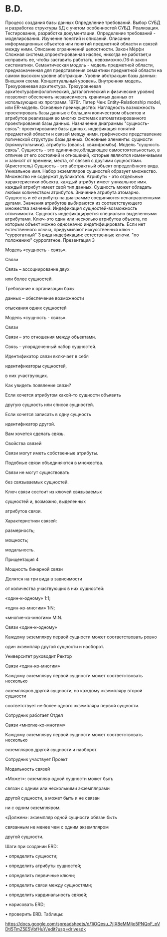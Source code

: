 # B.D.
Процесс создания базы данных
Определение требований.
Выбор СУБД и разработка структуры БД с учетом особенностей СУБД. 
Реализация. 
Тестирование, разработка документации. 
Определение требований - моделирования.
Изучение понятий и описаний. 
Описание информационных объектов или понятий предметной области и связей между ними. 
Описание ограничений целостности. 
Закон Мёрфи 
Сложная система,спроектированная наспех, никогда не работает,и исправить ее, чтобы заставить работать, невозможно.(16-й закон систематики. 
Семантическая модель - модель предметной области, предназначенная для представления семантики предметной области на самом высоком уровне абстракции. 
Уровни абстракции базы данных:
Внешняя схема. 
Концептуальный уровень. 
Внутренняя модель. 
Трехуровневая архитектура. 
Трехуровневая архитектура(инфологический, даталогический и физические уровни) 
позволяет обеспечить независимость хранимых данных от использующих их программ. 
1976г. Питер Чен: Entity-Relationship model, или ER-модель. 
Основные преимущество:
Наглядность
возможность проектировать базы данных с большим количеством объектов и атрибутов
реализация во многих системах автоматизированного проектирования базы данных. 
Назначение диаграммы "сущность-связь":
проектирование базы данных. 
индефикация понятий предметной области и связей между ними.
графическое представление логической структуры базы данных.
Основные элементы:
сущности (прямоугольники).
атрибуты (овалы). 
связи(ромбы).
Модель "сущность связь".
Сущность - это единичное,обладающее самостоятельностью, в отличие от его состояний и отношений, которые являются изменчивыми и зависят от времени, места, от связей с другими сущностями.(Аристотель) 
Сущность - это абстрактный объект определённого вида. 
Уникальное имя. 
Набор экземпляров сущностей образует множество. 
Множество не содержат дубликатов.
Атрибуты - это отдельные характеристики объекта. 
каждый атрибут имеет уникальное имя. 
каждый атрибут имеет свой тип данных. 
Сущность может обладать любым количеством атрибутов.
Значение атрибута атомарно.
Сущность и её атрибуты на диаграмме соединяются ненаправленными дугами. 
Значения атрибутов выбираются из соответствующего множества значений. 
Индефикация сущностей-возможность отличимости. 
Сущность индефикацируется специально выделенными атрибутами. 
Ключ-это один или несколько атрибутов объекта, по которым объект можно однозначно индетифицировать. 
Если нет естественного ключа, придумывают искусственный ключ - "суррогатный"
3 вида индефикации:
естественные ключи. 
"по положению"
суррогатное. 
Презентация 3

Модель «сущность - связь». 

Связи

 Связь – ассоциирование двух

или более сущностей.

 Требование к организации базы

данных – обеспечение возможности

отыскания одних сущностей

Модель «сущность - связь». 

Связи

  Связи – это отношения между объектами.

Связь – упорядоченный набор сущностей.

Идентификатор связи включает в себя

идентификаторы сущностей,

в них участвующих.

Как увидеть появление связи?

  Если хочется атрибутом какой-то сущности объявить

другую сущность или список сущностей.

  Если хочется записать в одну сущность

идентификатор другой.

Вам хочется сделать связь.

Свойства связей

 Связи могут иметь собственные атрибуты.

Подобные связи объединяются в множества.

Связи не могут существовать

без связываемых сущностей.

 Ключ связи состоит из ключей связываемых

сущностей и, возможно, выделенных

атрибутов связи.

Характеристики связей:

размерность;

 мощность;

модальность.

Прищентация 4

Мощность бинарной связи

Делятся на три вида в зависимости 

от количества участвующих в них сущностей:

«один-к-одному» 1:1;

 «один-ко-многим» 1:N;

 «многие-ко-многим» M:N.

Связи «один-к-одному»

Каждому экземпляру первой сущности может соответствовать ровно 

один экземпляр другой сущности и наоборот. 

Университет руководит Ректор

Связи «один-ко-многим»

Каждому экземпляру первой сущности может соответствовать несколько 

экземпляров другой сущности, но каждому экземпляру второй сущности 

соответствует не более одного экземпляра первой сущности. 

Сотрудник работает Отдел

Связи «многие-ко-многим»

Каждому экземпляру первой сущности может соответствовать несколько 

экземпляров другой сущности и наоборот. 

Сотрудник участвует Проект

Модальность связей

«Может»: экземпляр одной сущности может быть

связан с одним или несколькими экземплярами

другой сущности, а может быть и не связан

ни с одним экземпляром.

 «Должен»: экземпляр одной сущности обязан быть

связанным не менее чем с одним экземпляром

другой сущности.

Шаги при создании ERD:

• определить сущности;

• определить атрибуты сущностей;

• определить первичные ключи;

• определить связи между сущностями;

• определить кардинальность связей;

• нарисовать ERD;

• проверить ERD.
Таблицы:

https://docs.google.com/spreadsheets/d/1iOQesu_7jIX8eMMIjo5PNQpF_pVDtl5TmZ5E5VbfHuY/edit?usp=drivesdk

